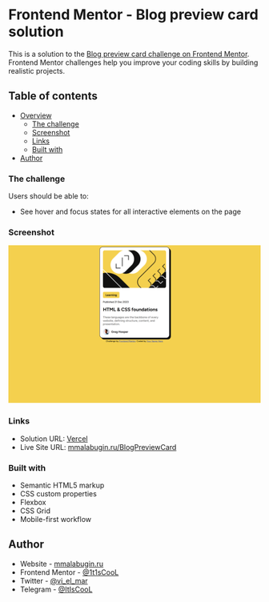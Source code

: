 # Frontend Mentor - Blog preview card solution

This is a solution to the [Blog preview card challenge on Frontend Mentor](https://www.frontendmentor.io/challenges/blog-preview-card-ckPaj01IcS). Frontend Mentor challenges help you improve your coding skills by building realistic projects. 

## Table of contents

- [Overview](#overview)
  - [The challenge](#the-challenge)
  - [Screenshot](#screenshot)
  - [Links](#links)
  - [Built with](#built-with)
- [Author](#author)



### The challenge

Users should be able to:

- See hover and focus states for all interactive elements on the page

### Screenshot

![](./screenshot.png)


### Links

- Solution URL: [Vercel](https://blog-preview-card-main-sable-mu.vercel.app/)
- Live Site URL: [mmalabugin.ru/BlogPreviewCard](https://mmalabugin.ru/BlogPreviewCard)

### Built with

- Semantic HTML5 markup
- CSS custom properties
- Flexbox
- CSS Grid
- Mobile-first workflow

## Author

- Website - [mmalabugin.ru](https://mmalabugin.ru)
- Frontend Mentor - [@1t1sCooL](https://www.frontendmentor.io/profile/1t1sCooL)
- Twitter - [@vi_el_mar](https://www.twitter.com/vi_el_mar)
- Telegram - [@ItIsCooL](https://t.me/ItIsCooL)
